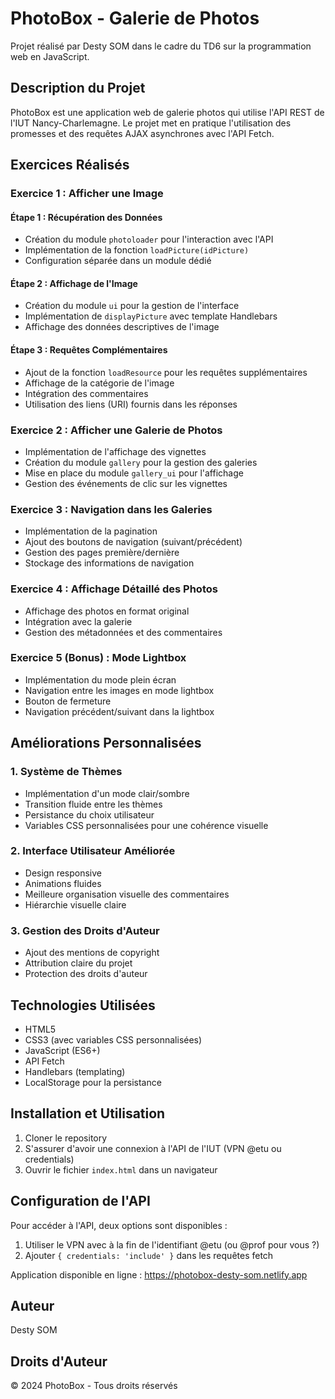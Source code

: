 # PhotoBox - Galerie de Photos

Projet réalisé par Desty SOM dans le cadre du TD6 sur la programmation web en JavaScript.

## Description du Projet

PhotoBox est une application web de galerie photos qui utilise l'API REST de l'IUT Nancy-Charlemagne. Le projet met en pratique l'utilisation des promesses et des requêtes AJAX asynchrones avec l'API Fetch.

## Exercices Réalisés

### Exercice 1 : Afficher une Image

#### Étape 1 : Récupération des Données
- Création du module `photoloader` pour l'interaction avec l'API
- Implémentation de la fonction `loadPicture(idPicture)`
- Configuration séparée dans un module dédié

#### Étape 2 : Affichage de l'Image
- Création du module `ui` pour la gestion de l'interface
- Implémentation de `displayPicture` avec template Handlebars
- Affichage des données descriptives de l'image

#### Étape 3 : Requêtes Complémentaires
- Ajout de la fonction `loadResource` pour les requêtes supplémentaires
- Affichage de la catégorie de l'image
- Intégration des commentaires
- Utilisation des liens (URI) fournis dans les réponses

### Exercice 2 : Afficher une Galerie de Photos

- Implémentation de l'affichage des vignettes
- Création du module `gallery` pour la gestion des galeries
- Mise en place du module `gallery_ui` pour l'affichage
- Gestion des événements de clic sur les vignettes

### Exercice 3 : Navigation dans les Galeries

- Implémentation de la pagination
- Ajout des boutons de navigation (suivant/précédent)
- Gestion des pages première/dernière
- Stockage des informations de navigation

### Exercice 4 : Affichage Détaillé des Photos

- Affichage des photos en format original
- Intégration avec la galerie
- Gestion des métadonnées et des commentaires

### Exercice 5 (Bonus) : Mode Lightbox

- Implémentation du mode plein écran
- Navigation entre les images en mode lightbox
- Bouton de fermeture
- Navigation précédent/suivant dans la lightbox

## Améliorations Personnalisées

### 1. Système de Thèmes
- Implémentation d'un mode clair/sombre
- Transition fluide entre les thèmes
- Persistance du choix utilisateur
- Variables CSS personnalisées pour une cohérence visuelle

### 2. Interface Utilisateur Améliorée
- Design responsive
- Animations fluides
- Meilleure organisation visuelle des commentaires
- Hiérarchie visuelle claire

### 3. Gestion des Droits d'Auteur
- Ajout des mentions de copyright
- Attribution claire du projet
- Protection des droits d'auteur

## Technologies Utilisées

- HTML5
- CSS3 (avec variables CSS personnalisées)
- JavaScript (ES6+)
- API Fetch
- Handlebars (templating)
- LocalStorage pour la persistance

## Installation et Utilisation

1. Cloner le repository 
2. S'assurer d'avoir une connexion à l'API de l'IUT (VPN @etu ou credentials)
3. Ouvrir le fichier `index.html` dans un navigateur

## Configuration de l'API

Pour accéder à l'API, deux options sont disponibles :
1. Utiliser le VPN avec à la fin de l'identifiant @etu (ou @prof pour vous ?)
2. Ajouter `{ credentials: 'include' }` dans les requêtes fetch



Application disponible en ligne :  https://photobox-desty-som.netlify.app
## Auteur

Desty SOM

## Droits d'Auteur

© 2024 PhotoBox - Tous droits réservés 
